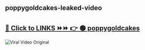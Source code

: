 
 ## poppygoldcakes-leaked-video 

# <h2><a href="https://clipsfans.com/poppygoldcakes&ref=git">🔗 Click to LINKS ⏩⏩ 👉 🟢 poppygoldcakes </a></h2>

<a href="https://clipsfans.com/poppygoldcakes&ref=git" rel="nofollow" data-target="animated-image.originalLink"><img src="https://i.ibb.co.com/xMMVF88/686577567.gif" alt="Viral Video Original" style="max-width: 100%; display: inline-block;" data-target="animated-image.originalImage"></a>
